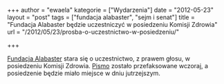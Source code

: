 +++
author = "ewaela"
kategorie = ["Wydarzenia"]
date = "2012-05-23"
layout = "post"
tags = ["fundacja alabaster", "sejm i senat"]
title = "Fundacja Alabaster będzie uczestniczyć w posiedzeniu Komisji Zdrowia"
url = "/2012/05/23/prosba-o-uczestnictwo-w-posiedzeniu/"

+++

[Fundacja Alabaster][1] stara się o uczestnictwo, z prawem głosu, w posiedzeniu Komisji Zdrowia. [Pismo][2] zostało przefaksowane wczoraj, a posiedzenie będzie miało miejsce w dniu jutrzejszym.

 [1]: http://www.fundacja-alabaster.org/
 [2]: http://blog.atopowe.pl/wp-content/uploads/2012/05/Komisja-Zdrowia-faks-22-05-2012.pdf